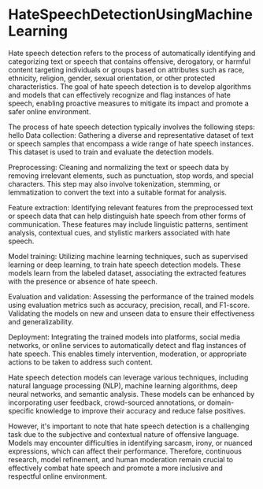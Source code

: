 # HateSpeechDetectionUsingMachineLearning
Hate speech detection refers to the process of automatically identifying and categorizing text or speech that contains offensive, derogatory, or harmful content targeting individuals or groups based on attributes such as race, ethnicity, religion, gender, sexual orientation, or other protected characteristics. The goal of hate speech detection is to develop algorithms and models that can effectively recognize and flag instances of hate speech, enabling proactive measures to mitigate its impact and promote a safer online environment.

The process of hate speech detection typically involves the following steps:
hello
Data collection: Gathering a diverse and representative dataset of text or speech samples that encompass a wide range of hate speech instances. This dataset is used to train and evaluate the detection models.

Preprocessing: Cleaning and normalizing the text or speech data by removing irrelevant elements, such as punctuation, stop words, and special characters. This step may also involve tokenization, stemming, or lemmatization to convert the text into a suitable format for analysis.

Feature extraction: Identifying relevant features from the preprocessed text or speech data that can help distinguish hate speech from other forms of communication. These features may include linguistic patterns, sentiment analysis, contextual cues, and stylistic markers associated with hate speech.

Model training: Utilizing machine learning techniques, such as supervised learning or deep learning, to train hate speech detection models. These models learn from the labeled dataset, associating the extracted features with the presence or absence of hate speech.

Evaluation and validation: Assessing the performance of the trained models using evaluation metrics such as accuracy, precision, recall, and F1-score. Validating the models on new and unseen data to ensure their effectiveness and generalizability.

Deployment: Integrating the trained models into platforms, social media networks, or online services to automatically detect and flag instances of hate speech. This enables timely intervention, moderation, or appropriate actions to be taken to address such content.

Hate speech detection models can leverage various techniques, including natural language processing (NLP), machine learning algorithms, deep neural networks, and semantic analysis. These models can be enhanced by incorporating user feedback, crowd-sourced annotations, or domain-specific knowledge to improve their accuracy and reduce false positives.

However, it's important to note that hate speech detection is a challenging task due to the subjective and contextual nature of offensive language. Models may encounter difficulties in identifying sarcasm, irony, or nuanced expressions, which can affect their performance. Therefore, continuous research, model refinement, and human moderation remain crucial to effectively combat hate speech and promote a more inclusive and respectful online environment.
